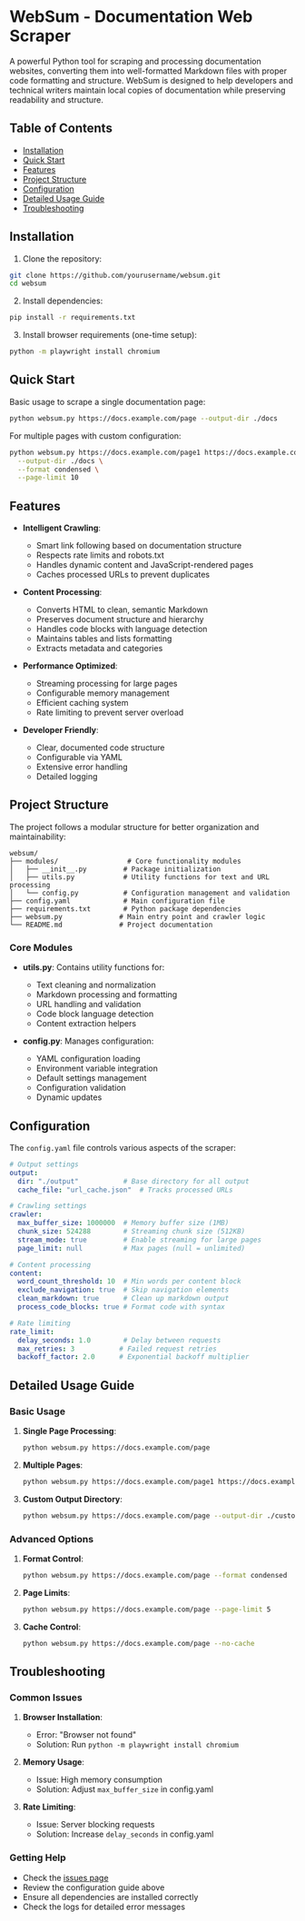# WebSum - Documentation Web Scraper

A powerful Python tool for scraping and processing documentation websites, converting them into well-formatted Markdown files with proper code formatting and structure. WebSum is designed to help developers and technical writers maintain local copies of documentation while preserving readability and structure.

## Table of Contents
- [Installation](#installation)
- [Quick Start](#quick-start)
- [Features](#features)
- [Project Structure](#project-structure)
- [Configuration](#configuration)
- [Detailed Usage Guide](#detailed-usage-guide)
- [Troubleshooting](#troubleshooting)

## Installation

1. Clone the repository:
```bash
git clone https://github.com/yourusername/websum.git
cd websum
```

2. Install dependencies:
```bash
pip install -r requirements.txt
```

3. Install browser requirements (one-time setup):
```bash
python -m playwright install chromium
```

## Quick Start

Basic usage to scrape a single documentation page:
```bash
python websum.py https://docs.example.com/page --output-dir ./docs
```

For multiple pages with custom configuration:
```bash
python websum.py https://docs.example.com/page1 https://docs.example.com/page2 \
  --output-dir ./docs \
  --format condensed \
  --page-limit 10
```

## Features

- **Intelligent Crawling**: 
  - Smart link following based on documentation structure
  - Respects rate limits and robots.txt
  - Handles dynamic content and JavaScript-rendered pages
  - Caches processed URLs to prevent duplicates

- **Content Processing**:
  - Converts HTML to clean, semantic Markdown
  - Preserves document structure and hierarchy
  - Handles code blocks with language detection
  - Maintains tables and lists formatting
  - Extracts metadata and categories

- **Performance Optimized**:
  - Streaming processing for large pages
  - Configurable memory management
  - Efficient caching system
  - Rate limiting to prevent server overload

- **Developer Friendly**:
  - Clear, documented code structure
  - Configurable via YAML
  - Extensive error handling
  - Detailed logging

## Project Structure

The project follows a modular structure for better organization and maintainability:

```
websum/
├── modules/                 # Core functionality modules
│   ├── __init__.py         # Package initialization
│   ├── utils.py            # Utility functions for text and URL processing
│   └── config.py           # Configuration management and validation
├── config.yaml             # Main configuration file
├── requirements.txt        # Python package dependencies
├── websum.py              # Main entry point and crawler logic
└── README.md              # Project documentation
```

### Core Modules

- **utils.py**: Contains utility functions for:
  - Text cleaning and normalization
  - Markdown processing and formatting
  - URL handling and validation
  - Code block language detection
  - Content extraction helpers

- **config.py**: Manages configuration:
  - YAML configuration loading
  - Environment variable integration
  - Default settings management
  - Configuration validation
  - Dynamic updates

## Configuration

The `config.yaml` file controls various aspects of the scraper:

```yaml
# Output settings
output:
  dir: "./output"           # Base directory for all output
  cache_file: "url_cache.json"  # Tracks processed URLs

# Crawling settings
crawler:
  max_buffer_size: 1000000  # Memory buffer size (1MB)
  chunk_size: 524288        # Streaming chunk size (512KB)
  stream_mode: true         # Enable streaming for large pages
  page_limit: null          # Max pages (null = unlimited)

# Content processing
content:
  word_count_threshold: 10  # Min words per content block
  exclude_navigation: true  # Skip navigation elements
  clean_markdown: true      # Clean up markdown output
  process_code_blocks: true # Format code with syntax

# Rate limiting
rate_limit:
  delay_seconds: 1.0        # Delay between requests
  max_retries: 3           # Failed request retries
  backoff_factor: 2.0      # Exponential backoff multiplier
```

## Detailed Usage Guide

### Basic Usage

1. **Single Page Processing**:
   ```bash
   python websum.py https://docs.example.com/page
   ```

2. **Multiple Pages**:
   ```bash
   python websum.py https://docs.example.com/page1 https://docs.example.com/page2
   ```

3. **Custom Output Directory**:
   ```bash
   python websum.py https://docs.example.com/page --output-dir ./custom_docs
   ```

### Advanced Options

1. **Format Control**:
   ```bash
   python websum.py https://docs.example.com/page --format condensed
   ```

2. **Page Limits**:
   ```bash
   python websum.py https://docs.example.com/page --page-limit 5
   ```

3. **Cache Control**:
   ```bash
   python websum.py https://docs.example.com/page --no-cache
   ```

## Troubleshooting

### Common Issues

1. **Browser Installation**:
   - Error: "Browser not found"
   - Solution: Run `python -m playwright install chromium`

2. **Memory Usage**:
   - Issue: High memory consumption
   - Solution: Adjust `max_buffer_size` in config.yaml

3. **Rate Limiting**:
   - Issue: Server blocking requests
   - Solution: Increase `delay_seconds` in config.yaml

### Getting Help

- Check the [issues page](https://github.com/yourusername/websum/issues)
- Review the configuration guide above
- Ensure all dependencies are installed correctly
- Check the logs for detailed error messages
